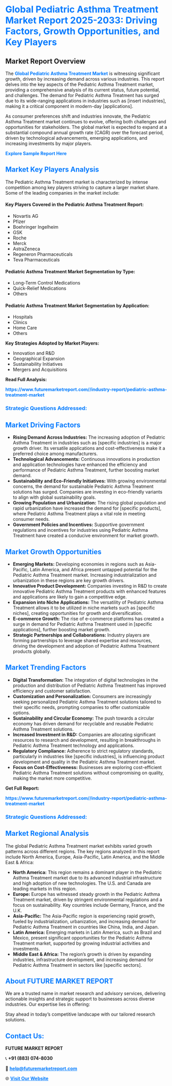 <h1 style="color: #007BFF;">Global Pediatric Asthma Treatment Market Report 2025-2033: Driving Factors, Growth Opportunities, and Key Players</h1>

<section id="overview">
<h2>Market Report Overview</h2>
<p>The <a href="https://www.futuremarketreport.com//industry-report/pediatric-asthma-treatment-market" style="color: #007BFF; text-decoration: none;"><strong>Global Pediatric Asthma Treatment Market</strong></a> is witnessing significant growth, driven by increasing demand across various industries. This report delves into the key aspects of the Pediatric Asthma Treatment market, providing a comprehensive analysis of its current status, future potential, and challenges. The demand for Pediatric Asthma Treatment has surged due to its wide-ranging applications in industries such as [insert industries], making it a critical component in modern-day [applications].</p>
<p>As consumer preferences shift and industries innovate, the Pediatric Asthma Treatment market continues to evolve, offering both challenges and opportunities for stakeholders. The global market is expected to expand at a substantial compound annual growth rate (CAGR) over the forecast period, driven by technological advancements, emerging applications, and increasing investments by major players.</p>
</section>

<section id="overview">
<p><a href="https://www.futuremarketreport.com//request-sample/reportId=77579" style="color: #007BFF; text-decoration: none;"><strong>Explore Sample Report Here</strong></a></p>
</section>

<section id="key-players">
<h2 style="color: #007BFF;">Market Key Players Analysis</h2>
<p>The Pediatric Asthma Treatment market is characterized by intense competition among key players striving to capture a larger market share. Some of the leading companies in the market include:</p>
<h4>Key Players Covered in the Pediatric Asthma Treatment Report:</h4>
<ul><li>Novartis AG</li><li>Pfizer</li><li>Boehringer Ingelheim</li><li>GSK</li><li>Roche</li><li>Merck</li><li>AstraZeneca</li><li>Regeneron Pharmaceuticals</li><li>Teva Pharmaceuticals</li></ul>
<h4>Pediatric Asthma Treatment Market Segmentation by Type:</h4>
<ul><li>Long-Term Control Medications</li><li>Quick-Relief Medications</li><li>Others</li></ul>

<h4>Pediatric Asthma Treatment Market Segmentation by Application:</h4>
<ul><li>Hospitals</li><li>Clinics</li><li>Home Care</li><li>Others</li></ul>
<p><strong>Key Strategies Adopted by Market Players:</strong></p>
<ul>
<li>Innovation and R&D</li>
<li>Geographical Expansion</li>
<li>Sustainability Initiatives</li>
<li>Mergers and Acquisitions</li>
</ul>
</section>

<section>
<p><strong>Read Full Analysis: </strong></p><a href="https://www.futuremarketreport.com//industry-report/pediatric-asthma-treatment-market" style="color: #007BFF; text-decoration: none;"><strong>https://www.futuremarketreport.com//industry-report/pediatric-asthma-treatment-market</strong></a>
<h3 style="color: #007BFF;">Strategic Questions Addressed:</h3>
</section>

<section id="driving-factors">
<h2 style="color: #007BFF;">Market Driving Factors</h2>
<ul>
<li><strong>Rising Demand Across Industries:</strong> The increasing adoption of Pediatric Asthma Treatment in industries such as [specific industries] is a major growth driver. Its versatile applications and cost-effectiveness make it a preferred choice among manufacturers.</li>
<li><strong>Technological Advancements:</strong> Continuous innovations in production and application technologies have enhanced the efficiency and performance of Pediatric Asthma Treatment, further boosting market demand.</li>
<li><strong>Sustainability and Eco-Friendly Initiatives:</strong> With growing environmental concerns, the demand for sustainable Pediatric Asthma Treatment solutions has surged. Companies are investing in eco-friendly variants to align with global sustainability goals.</li>
<li><strong>Growing Population and Urbanization:</strong> The rising global population and rapid urbanization have increased the demand for [specific products], where Pediatric Asthma Treatment plays a vital role in meeting consumer needs.</li>
<li><strong>Government Policies and Incentives:</strong> Supportive government regulations and incentives for industries using Pediatric Asthma Treatment have created a conducive environment for market growth.</li>
</ul>
</section>

<section id="growth-opportunities">
<h2 style="color: #007BFF;">Market Growth Opportunities</h2>
<ul>
<li><strong>Emerging Markets:</strong> Developing economies in regions such as Asia-Pacific, Latin America, and Africa present untapped potential for the Pediatric Asthma Treatment market. Increasing industrialization and urbanization in these regions are key growth drivers.</li>
<li><strong>Innovative Product Development:</strong> Companies investing in R&D to create innovative Pediatric Asthma Treatment products with enhanced features and applications are likely to gain a competitive edge.</li>
<li><strong>Expansion into Niche Applications:</strong> The versatility of Pediatric Asthma Treatment allows it to be utilized in niche markets such as [specific niches], creating opportunities for growth and diversification.</li>
<li><strong>E-commerce Growth:</strong> The rise of e-commerce platforms has created a surge in demand for Pediatric Asthma Treatment used in [specific applications], further boosting market growth.</li>
<li><strong>Strategic Partnerships and Collaborations:</strong> Industry players are forming partnerships to leverage shared expertise and resources, driving the development and adoption of Pediatric Asthma Treatment products globally.</li>
</ul>
</section>

<section id="trending-factors">
<h2 style="color: #007BFF;">Market Trending Factors</h2>
<ul>
<li><strong>Digital Transformation:</strong> The integration of digital technologies in the production and distribution of Pediatric Asthma Treatment has improved efficiency and customer satisfaction.</li>
<li><strong>Customization and Personalization:</strong> Consumers are increasingly seeking personalized Pediatric Asthma Treatment solutions tailored to their specific needs, prompting companies to offer customizable options.</li>
<li><strong>Sustainability and Circular Economy:</strong> The push towards a circular economy has driven demand for recyclable and reusable Pediatric Asthma Treatment solutions.</li>
<li><strong>Increased Investment in R&D:</strong> Companies are allocating significant resources to research and development, resulting in breakthroughs in Pediatric Asthma Treatment technology and applications.</li>
<li><strong>Regulatory Compliance:</strong> Adherence to strict regulatory standards, particularly in industries like [specific industries], is influencing product development and quality in the Pediatric Asthma Treatment market.</li>
<li><strong>Focus on Cost-Effectiveness:</strong> Businesses are exploring cost-efficient Pediatric Asthma Treatment solutions without compromising on quality, making the market more competitive.</li>
</ul>
</section>

<section>
<p><strong>Get Full Report: </strong></p><a href="https://www.futuremarketreport.com//industry-report/pediatric-asthma-treatment-market" style="color: #007BFF; text-decoration: none;"><strong>https://www.futuremarketreport.com//industry-report/pediatric-asthma-treatment-market</strong></a>
<h3 style="color: #007BFF;">Strategic Questions Addressed:</h3>
</section>


<section id="regional-analysis">
<h2 style="color: #007BFF;">Market Regional Analysis</h2>
<p>The global Pediatric Asthma Treatment market exhibits varied growth patterns across different regions. The key regions analyzed in this report include North America, Europe, Asia-Pacific, Latin America, and the Middle East & Africa:</p>
<ul>
<li><strong>North America:</strong> This region remains a dominant player in the Pediatric Asthma Treatment market due to its advanced industrial infrastructure and high adoption of new technologies. The U.S. and Canada are leading markets in this region.</li>
<li><strong>Europe:</strong> Europe has witnessed steady growth in the Pediatric Asthma Treatment market, driven by stringent environmental regulations and a focus on sustainability. Key countries include Germany, France, and the U.K.</li>
<li><strong>Asia-Pacific:</strong> The Asia-Pacific region is experiencing rapid growth, fueled by industrialization, urbanization, and increasing demand for Pediatric Asthma Treatment in countries like China, India, and Japan.</li>
<li><strong>Latin America:</strong> Emerging markets in Latin America, such as Brazil and Mexico, present significant opportunities for the Pediatric Asthma Treatment market, supported by growing industrial activities and investments.</li>
<li><strong>Middle East & Africa:</strong> The region’s growth is driven by expanding industries, infrastructure development, and increasing demand for Pediatric Asthma Treatment in sectors like [specific sectors].</li>
</ul>
</section>

<footer>
<h2 style="color: #007BFF;">About FUTURE MARKET REPORT</h2>
<p>We are a trusted name in market research and advisory services, delivering actionable insights and strategic support to businesses across diverse industries. Our expertise lies in offering:</p>

<p>Stay ahead in today’s competitive landscape with our tailored research solutions.</p>

<h2 style="color: #007BFF;">Contact Us:</h2>
<p><strong>FUTURE MARKET REPORT</strong></p>
<p>📞 <strong>+91 (883) 074-8030</strong></p>
<p>📧 <strong><a href="mailto:help@futuremarketreport.com" style="color: #007BFF;">help@futuremarketreport.com</a></strong></p>
<p>🌐 <strong><a href="https://www.futuremarketreport.com/" style="color: #007BFF;">Visit Our Website</a></strong></p>
</footer>